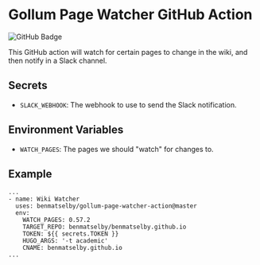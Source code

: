 # Gollum Page Watcher GitHub Action

![GitHub Badge](https://github.com/benmatselby/gollum-page-watcher-action/workflows/Go/badge.svg)

This GitHub action will watch for certain pages to change in the wiki, and then notify in a Slack channel.

## Secrets

- `SLACK_WEBHOOK`: The webhook to use to send the Slack notification.

## Environment Variables

- `WATCH_PAGES`: The pages we should "watch" for changes to.

## Example

```shell
...
- name: Wiki Watcher
  uses: benmatselby/gollum-page-watcher-action@master
  env:
    WATCH_PAGES: 0.57.2
    TARGET_REPO: benmatselby/benmatselby.github.io
    TOKEN: ${{ secrets.TOKEN }}
    HUGO_ARGS: '-t academic'
    CNAME: benmatselby.github.io
...
```
